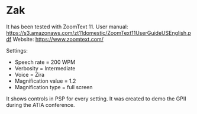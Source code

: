 # Zak

It has been tested with ZoomText 11. User manual: https://s3.amazonaws.com/zt11domestic/ZoomText11UserGuideUSEnglish.pdf
Website: https://www.zoomtext.com/

Settings:
* Speech rate = 200 WPM
* Verbosity  = Intermediate
* Voice = Zira 
* Magnification value = 1.2
* Magnification type  =  full screen

It shows controls in PSP for every setting. It was created to demo the GPII during the ATIA conference.
